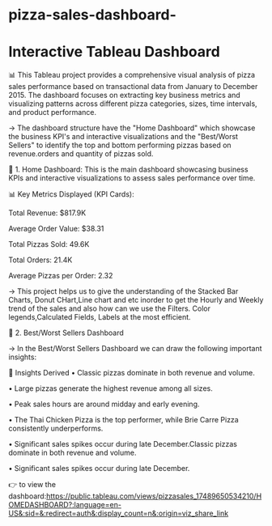 # pizza-sales-dashboard-

# Interactive Tableau Dashboard

📊 This Tableau project provides a comprehensive visual analysis of pizza sales performance based on transactional data from January to December 2015. 
The dashboard focuses on extracting key business metrics and visualizing patterns across different pizza categories, sizes, time intervals, and product performance.

-> The dashboard structure have the "Home Dashboard" which showcase the business KPI's and interactive visualizations
and the "Best/Worst Sellers" to identify the top and bottom performing pizzas based on revenue.orders and quantity of pizzas sold.

🔸 1. Home Dashboard:
This is the main dashboard showcasing business KPIs and interactive visualizations to assess sales performance over time.

📊 Key Metrics Displayed (KPI Cards):

Total Revenue: $817.9K

Average Order Value: $38.31

Total Pizzas Sold: 49.6K

Total Orders: 21.4K

Average Pizzas per Order: 2.32

-> This project helps us to give the understanding of the Stacked Bar Charts, Donut CHart,Line chart and etc inorder to get the Hourly and Weekly trend of the sales 
    and also how can we use the Filters. Color legends,Calculated Fields, Labels at the most efficient.
    
🔸 2. Best/Worst Sellers Dashboard

-> In the Best/Worst Sellers Dashboard we can draw the following important insights:

🧠 Insights Derived
• Classic pizzas dominate in both revenue and volume.

• Large pizzas generate the highest revenue among all sizes.

• Peak sales hours are around midday and early evening.

• The Thai Chicken Pizza is the top performer, while Brie Carre Pizza consistently underperforms.

• Significant sales spikes occur during late December.Classic pizzas dominate in both revenue and volume.

• Significant sales spikes occur during late December.

👉 to view the dashboard:https://public.tableau.com/views/pizzasales_17489650534210/HOMEDASHBOARD?:language=en-US&:sid=&:redirect=auth&:display_count=n&:origin=viz_share_link


